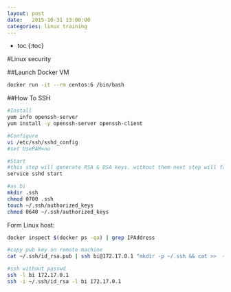 ```yaml
---
layout: post
date:   2015-10-31 13:00:00
categories: linux training
---
```

* toc
{:toc}

#Linux security

##Launch Docker VM

~~~ bash
docker run -it --rm centos:6 /bin/bash
~~~

##How To SSH

~~~ bash
#Install
yum info openssh-server
yum install -y openssh-server openssh-client

#Configure
vi /etc/ssh/sshd_config
#set UsePAM=no

#Start
#this step will generate RSA & DSA keys. without them next step will fail
service sshd start

#as bi
mkdir .ssh
chmod 0700 .ssh
touch ~/.ssh/authorized_keys
chmod 0640 ~/.ssh/authorized_keys

~~~

Form Linux host:

~~~bash
docker inspect $(docker ps -qa) | grep IPAddress

#copy pub key on remote machine
cat ~/.ssh/id_rsa.pub | ssh bi@172.17.0.1 "mkdir -p ~/.ssh && cat >>  ~/.ssh/authorized_keys"

#ssh without passwd
ssh -l bi 172.17.0.1
ssh -i ~/.ssh/id_rsa -l bi 172.17.0.1
~~~
